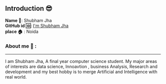 ## Introduction :sunglasses:
**Name :name_badge:**:     Shubham Jha
<br>
**GitHub id :id:**: [I'm Shubham Jha](https://github.com/Innovator07)
<br>
**place :house:** : Noida
### About me :boy: :
---
I am Shubham Jha, A final year computer science student.
My major areas of interests are data science, Innoavtion , business Analysis, Research and development and my best hobby is to merge Artificial and Intelligence with real world.
